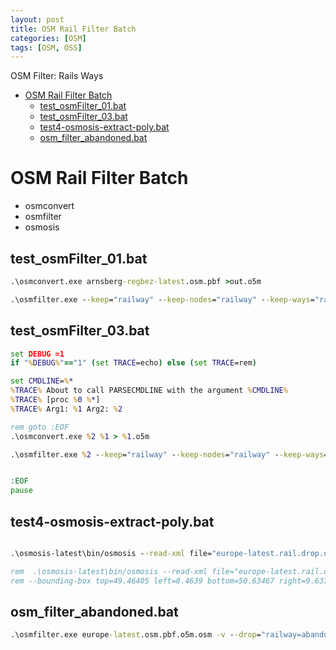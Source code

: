 ```yaml
---
layout: post
title: OSM Rail Filter Batch 
categories: [OSM]
tags: [OSM, OSS]
--- 
```

OSM Filter: Rails Ways 

- [OSM Rail Filter Batch](#osm-rail-filter-batch)
  - [test\_osmFilter\_01.bat](#test_osmfilter_01bat)
  - [test\_osmFilter\_03.bat](#test_osmfilter_03bat)
  - [test4-osmosis-extract-poly.bat](#test4-osmosis-extract-polybat)
  - [osm\_filter\_abandoned.bat](#osm_filter_abandonedbat)

# OSM Rail Filter Batch 

- osmconvert
- osmfilter
- osmosis 

## test_osmFilter_01.bat
```bat
.\osmconvert.exe arnsberg-regbez-latest.osm.pbf >out.o5m

.\osmfilter.exe --keep="railway" --keep-nodes="railway" --keep-ways="railway" out.o5m >out.osm
```
## test_osmFilter_03.bat
```bat 
set DEBUG =1
if "%DEBUG%"=="1" (set TRACE=echo) else (set TRACE=rem)

set CMDLINE=%*
%TRACE% About to call PARSECMDLINE with the argument %CMDLINE%
%TRACE% [proc %0 %*]
%TRACE% Arg1: %1 Arg2: %2

rem goto :EOF 
.\osmconvert.exe %2 %1 > %1.o5m

.\osmfilter.exe %2 --keep="railway" --keep-nodes="railway" --keep-ways="railway" --keep-relations="railway" --keep="place=city or ( place=town and population>=10000 )" %1.o5m >%1.osm


:EOF
pause
```

## test4-osmosis-extract-poly.bat
```bat 

.\osmosis-latest\bin/osmosis --read-xml file="europe-latest.rail.drop.osm" --bounding-box top=50.63467 left=8.4639 bottom=49.46405 right=9.637931 --write-xml file="railmap-latest-extract-poly.osm"

rem  .\osmosis-latest\bin/osmosis --read-xml file="europe-latest.rail.drop.osm" --bounding-box top=49.5138 left=10.9351 bottom=49.3866 right=11.201 --write-xml file="railmap-latest-extract-poly.osm"
rem --bounding-box top=49.46405 left=8.4639 bottom=50.63467 right=9.637931
```

## osm_filter_abandoned.bat
```bat 
.\osmfilter.exe europe-latest.osm.pbf.o5m.osm -v --drop="railway=abandoned" -o=europe-latest.rail.drop.osm
```
